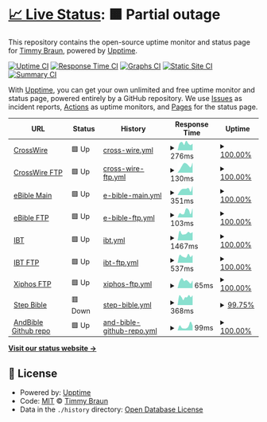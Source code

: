 # [📈 Live Status](https://timbze.github.io/upptime-sword-repos): <!--live status--> **🟧 Partial outage**

This repository contains the open-source uptime monitor and status page for [Timmy Braun](https://timbze.github.io/upptime-sword-repos), powered by [Upptime](https://github.com/upptime/upptime).

[![Uptime CI](https://github.com/timbze/upptime-sword-repos/workflows/Uptime%20CI/badge.svg)](https://github.com/timbze/upptime-sword-repos/actions?query=workflow%3A%22Uptime+CI%22)
[![Response Time CI](https://github.com/timbze/upptime-sword-repos/workflows/Response%20Time%20CI/badge.svg)](https://github.com/timbze/upptime-sword-repos/actions?query=workflow%3A%22Response+Time+CI%22)
[![Graphs CI](https://github.com/timbze/upptime-sword-repos/workflows/Graphs%20CI/badge.svg)](https://github.com/timbze/upptime-sword-repos/actions?query=workflow%3A%22Graphs+CI%22)
[![Static Site CI](https://github.com/timbze/upptime-sword-repos/workflows/Static%20Site%20CI/badge.svg)](https://github.com/timbze/upptime-sword-repos/actions?query=workflow%3A%22Static+Site+CI%22)
[![Summary CI](https://github.com/timbze/upptime-sword-repos/workflows/Summary%20CI/badge.svg)](https://github.com/timbze/upptime-sword-repos/actions?query=workflow%3A%22Summary+CI%22)

With [Upptime](https://upptime.js.org), you can get your own unlimited and free uptime monitor and status page, powered entirely by a GitHub repository. We use [Issues](https://github.com/timbze/upptime-sword-repos/issues) as incident reports, [Actions](https://github.com/timbze/upptime-sword-repos/actions) as uptime monitors, and [Pages](https://timbze.github.io/upptime-sword-repos) for the status page.

<!--start: status pages-->
<!-- This summary is generated by Upptime (https://github.com/upptime/upptime) -->
<!-- Do not edit this manually, your changes will be overwritten -->
<!-- prettier-ignore -->
| URL | Status | History | Response Time | Uptime |
| --- | ------ | ------- | ------------- | ------ |
| <img alt="" src="https://icons.duckduckgo.com/ip3/crosswire.org.ico" height="13"> [CrossWire](https://crosswire.org) | 🟩 Up | [cross-wire.yml](https://github.com/timbze/upptime-sword-repos/commits/HEAD/history/cross-wire.yml) | <details><summary><img alt="Response time graph" src="./graphs/cross-wire/response-time-week.png" height="20"> 276ms</summary><br><a href="https://timbze.github.io/upptime-sword-repos/history/cross-wire"><img alt="Response time 352" src="https://img.shields.io/endpoint?url=https%3A%2F%2Fraw.githubusercontent.com%2Ftimbze%2Fupptime-sword-repos%2FHEAD%2Fapi%2Fcross-wire%2Fresponse-time.json"></a><br><a href="https://timbze.github.io/upptime-sword-repos/history/cross-wire"><img alt="24-hour response time 257" src="https://img.shields.io/endpoint?url=https%3A%2F%2Fraw.githubusercontent.com%2Ftimbze%2Fupptime-sword-repos%2FHEAD%2Fapi%2Fcross-wire%2Fresponse-time-day.json"></a><br><a href="https://timbze.github.io/upptime-sword-repos/history/cross-wire"><img alt="7-day response time 276" src="https://img.shields.io/endpoint?url=https%3A%2F%2Fraw.githubusercontent.com%2Ftimbze%2Fupptime-sword-repos%2FHEAD%2Fapi%2Fcross-wire%2Fresponse-time-week.json"></a><br><a href="https://timbze.github.io/upptime-sword-repos/history/cross-wire"><img alt="30-day response time 281" src="https://img.shields.io/endpoint?url=https%3A%2F%2Fraw.githubusercontent.com%2Ftimbze%2Fupptime-sword-repos%2FHEAD%2Fapi%2Fcross-wire%2Fresponse-time-month.json"></a><br><a href="https://timbze.github.io/upptime-sword-repos/history/cross-wire"><img alt="1-year response time 349" src="https://img.shields.io/endpoint?url=https%3A%2F%2Fraw.githubusercontent.com%2Ftimbze%2Fupptime-sword-repos%2FHEAD%2Fapi%2Fcross-wire%2Fresponse-time-year.json"></a></details> | <details><summary><a href="https://timbze.github.io/upptime-sword-repos/history/cross-wire">100.00%</a></summary><a href="https://timbze.github.io/upptime-sword-repos/history/cross-wire"><img alt="All-time uptime 99.97%" src="https://img.shields.io/endpoint?url=https%3A%2F%2Fraw.githubusercontent.com%2Ftimbze%2Fupptime-sword-repos%2FHEAD%2Fapi%2Fcross-wire%2Fuptime.json"></a><br><a href="https://timbze.github.io/upptime-sword-repos/history/cross-wire"><img alt="24-hour uptime 100.00%" src="https://img.shields.io/endpoint?url=https%3A%2F%2Fraw.githubusercontent.com%2Ftimbze%2Fupptime-sword-repos%2FHEAD%2Fapi%2Fcross-wire%2Fuptime-day.json"></a><br><a href="https://timbze.github.io/upptime-sword-repos/history/cross-wire"><img alt="7-day uptime 100.00%" src="https://img.shields.io/endpoint?url=https%3A%2F%2Fraw.githubusercontent.com%2Ftimbze%2Fupptime-sword-repos%2FHEAD%2Fapi%2Fcross-wire%2Fuptime-week.json"></a><br><a href="https://timbze.github.io/upptime-sword-repos/history/cross-wire"><img alt="30-day uptime 100.00%" src="https://img.shields.io/endpoint?url=https%3A%2F%2Fraw.githubusercontent.com%2Ftimbze%2Fupptime-sword-repos%2FHEAD%2Fapi%2Fcross-wire%2Fuptime-month.json"></a><br><a href="https://timbze.github.io/upptime-sword-repos/history/cross-wire"><img alt="1-year uptime 99.97%" src="https://img.shields.io/endpoint?url=https%3A%2F%2Fraw.githubusercontent.com%2Ftimbze%2Fupptime-sword-repos%2FHEAD%2Fapi%2Fcross-wire%2Fuptime-year.json"></a></details>
| <img alt="" src="https://icons.duckduckgo.com/ip3/null.ico" height="13"> [CrossWire FTP](ftp.crosswire.org) | 🟩 Up | [cross-wire-ftp.yml](https://github.com/timbze/upptime-sword-repos/commits/HEAD/history/cross-wire-ftp.yml) | <details><summary><img alt="Response time graph" src="./graphs/cross-wire-ftp/response-time-week.png" height="20"> 130ms</summary><br><a href="https://timbze.github.io/upptime-sword-repos/history/cross-wire-ftp"><img alt="Response time 84" src="https://img.shields.io/endpoint?url=https%3A%2F%2Fraw.githubusercontent.com%2Ftimbze%2Fupptime-sword-repos%2FHEAD%2Fapi%2Fcross-wire-ftp%2Fresponse-time.json"></a><br><a href="https://timbze.github.io/upptime-sword-repos/history/cross-wire-ftp"><img alt="24-hour response time 178" src="https://img.shields.io/endpoint?url=https%3A%2F%2Fraw.githubusercontent.com%2Ftimbze%2Fupptime-sword-repos%2FHEAD%2Fapi%2Fcross-wire-ftp%2Fresponse-time-day.json"></a><br><a href="https://timbze.github.io/upptime-sword-repos/history/cross-wire-ftp"><img alt="7-day response time 130" src="https://img.shields.io/endpoint?url=https%3A%2F%2Fraw.githubusercontent.com%2Ftimbze%2Fupptime-sword-repos%2FHEAD%2Fapi%2Fcross-wire-ftp%2Fresponse-time-week.json"></a><br><a href="https://timbze.github.io/upptime-sword-repos/history/cross-wire-ftp"><img alt="30-day response time 123" src="https://img.shields.io/endpoint?url=https%3A%2F%2Fraw.githubusercontent.com%2Ftimbze%2Fupptime-sword-repos%2FHEAD%2Fapi%2Fcross-wire-ftp%2Fresponse-time-month.json"></a><br><a href="https://timbze.github.io/upptime-sword-repos/history/cross-wire-ftp"><img alt="1-year response time 83" src="https://img.shields.io/endpoint?url=https%3A%2F%2Fraw.githubusercontent.com%2Ftimbze%2Fupptime-sword-repos%2FHEAD%2Fapi%2Fcross-wire-ftp%2Fresponse-time-year.json"></a></details> | <details><summary><a href="https://timbze.github.io/upptime-sword-repos/history/cross-wire-ftp">100.00%</a></summary><a href="https://timbze.github.io/upptime-sword-repos/history/cross-wire-ftp"><img alt="All-time uptime 99.98%" src="https://img.shields.io/endpoint?url=https%3A%2F%2Fraw.githubusercontent.com%2Ftimbze%2Fupptime-sword-repos%2FHEAD%2Fapi%2Fcross-wire-ftp%2Fuptime.json"></a><br><a href="https://timbze.github.io/upptime-sword-repos/history/cross-wire-ftp"><img alt="24-hour uptime 100.00%" src="https://img.shields.io/endpoint?url=https%3A%2F%2Fraw.githubusercontent.com%2Ftimbze%2Fupptime-sword-repos%2FHEAD%2Fapi%2Fcross-wire-ftp%2Fuptime-day.json"></a><br><a href="https://timbze.github.io/upptime-sword-repos/history/cross-wire-ftp"><img alt="7-day uptime 100.00%" src="https://img.shields.io/endpoint?url=https%3A%2F%2Fraw.githubusercontent.com%2Ftimbze%2Fupptime-sword-repos%2FHEAD%2Fapi%2Fcross-wire-ftp%2Fuptime-week.json"></a><br><a href="https://timbze.github.io/upptime-sword-repos/history/cross-wire-ftp"><img alt="30-day uptime 100.00%" src="https://img.shields.io/endpoint?url=https%3A%2F%2Fraw.githubusercontent.com%2Ftimbze%2Fupptime-sword-repos%2FHEAD%2Fapi%2Fcross-wire-ftp%2Fuptime-month.json"></a><br><a href="https://timbze.github.io/upptime-sword-repos/history/cross-wire-ftp"><img alt="1-year uptime 99.98%" src="https://img.shields.io/endpoint?url=https%3A%2F%2Fraw.githubusercontent.com%2Ftimbze%2Fupptime-sword-repos%2FHEAD%2Fapi%2Fcross-wire-ftp%2Fuptime-year.json"></a></details>
| <img alt="" src="https://icons.duckduckgo.com/ip3/ebible.org.ico" height="13"> [eBible Main](https://ebible.org) | 🟩 Up | [e-bible-main.yml](https://github.com/timbze/upptime-sword-repos/commits/HEAD/history/e-bible-main.yml) | <details><summary><img alt="Response time graph" src="./graphs/e-bible-main/response-time-week.png" height="20"> 351ms</summary><br><a href="https://timbze.github.io/upptime-sword-repos/history/e-bible-main"><img alt="Response time 326" src="https://img.shields.io/endpoint?url=https%3A%2F%2Fraw.githubusercontent.com%2Ftimbze%2Fupptime-sword-repos%2FHEAD%2Fapi%2Fe-bible-main%2Fresponse-time.json"></a><br><a href="https://timbze.github.io/upptime-sword-repos/history/e-bible-main"><img alt="24-hour response time 541" src="https://img.shields.io/endpoint?url=https%3A%2F%2Fraw.githubusercontent.com%2Ftimbze%2Fupptime-sword-repos%2FHEAD%2Fapi%2Fe-bible-main%2Fresponse-time-day.json"></a><br><a href="https://timbze.github.io/upptime-sword-repos/history/e-bible-main"><img alt="7-day response time 351" src="https://img.shields.io/endpoint?url=https%3A%2F%2Fraw.githubusercontent.com%2Ftimbze%2Fupptime-sword-repos%2FHEAD%2Fapi%2Fe-bible-main%2Fresponse-time-week.json"></a><br><a href="https://timbze.github.io/upptime-sword-repos/history/e-bible-main"><img alt="30-day response time 347" src="https://img.shields.io/endpoint?url=https%3A%2F%2Fraw.githubusercontent.com%2Ftimbze%2Fupptime-sword-repos%2FHEAD%2Fapi%2Fe-bible-main%2Fresponse-time-month.json"></a><br><a href="https://timbze.github.io/upptime-sword-repos/history/e-bible-main"><img alt="1-year response time 327" src="https://img.shields.io/endpoint?url=https%3A%2F%2Fraw.githubusercontent.com%2Ftimbze%2Fupptime-sword-repos%2FHEAD%2Fapi%2Fe-bible-main%2Fresponse-time-year.json"></a></details> | <details><summary><a href="https://timbze.github.io/upptime-sword-repos/history/e-bible-main">100.00%</a></summary><a href="https://timbze.github.io/upptime-sword-repos/history/e-bible-main"><img alt="All-time uptime 99.82%" src="https://img.shields.io/endpoint?url=https%3A%2F%2Fraw.githubusercontent.com%2Ftimbze%2Fupptime-sword-repos%2FHEAD%2Fapi%2Fe-bible-main%2Fuptime.json"></a><br><a href="https://timbze.github.io/upptime-sword-repos/history/e-bible-main"><img alt="24-hour uptime 100.00%" src="https://img.shields.io/endpoint?url=https%3A%2F%2Fraw.githubusercontent.com%2Ftimbze%2Fupptime-sword-repos%2FHEAD%2Fapi%2Fe-bible-main%2Fuptime-day.json"></a><br><a href="https://timbze.github.io/upptime-sword-repos/history/e-bible-main"><img alt="7-day uptime 100.00%" src="https://img.shields.io/endpoint?url=https%3A%2F%2Fraw.githubusercontent.com%2Ftimbze%2Fupptime-sword-repos%2FHEAD%2Fapi%2Fe-bible-main%2Fuptime-week.json"></a><br><a href="https://timbze.github.io/upptime-sword-repos/history/e-bible-main"><img alt="30-day uptime 100.00%" src="https://img.shields.io/endpoint?url=https%3A%2F%2Fraw.githubusercontent.com%2Ftimbze%2Fupptime-sword-repos%2FHEAD%2Fapi%2Fe-bible-main%2Fuptime-month.json"></a><br><a href="https://timbze.github.io/upptime-sword-repos/history/e-bible-main"><img alt="1-year uptime 99.77%" src="https://img.shields.io/endpoint?url=https%3A%2F%2Fraw.githubusercontent.com%2Ftimbze%2Fupptime-sword-repos%2FHEAD%2Fapi%2Fe-bible-main%2Fuptime-year.json"></a></details>
| <img alt="" src="https://icons.duckduckgo.com/ip3/null.ico" height="13"> [eBible FTP](ftp.ebible.org) | 🟩 Up | [e-bible-ftp.yml](https://github.com/timbze/upptime-sword-repos/commits/HEAD/history/e-bible-ftp.yml) | <details><summary><img alt="Response time graph" src="./graphs/e-bible-ftp/response-time-week.png" height="20"> 103ms</summary><br><a href="https://timbze.github.io/upptime-sword-repos/history/e-bible-ftp"><img alt="Response time 71" src="https://img.shields.io/endpoint?url=https%3A%2F%2Fraw.githubusercontent.com%2Ftimbze%2Fupptime-sword-repos%2FHEAD%2Fapi%2Fe-bible-ftp%2Fresponse-time.json"></a><br><a href="https://timbze.github.io/upptime-sword-repos/history/e-bible-ftp"><img alt="24-hour response time 162" src="https://img.shields.io/endpoint?url=https%3A%2F%2Fraw.githubusercontent.com%2Ftimbze%2Fupptime-sword-repos%2FHEAD%2Fapi%2Fe-bible-ftp%2Fresponse-time-day.json"></a><br><a href="https://timbze.github.io/upptime-sword-repos/history/e-bible-ftp"><img alt="7-day response time 103" src="https://img.shields.io/endpoint?url=https%3A%2F%2Fraw.githubusercontent.com%2Ftimbze%2Fupptime-sword-repos%2FHEAD%2Fapi%2Fe-bible-ftp%2Fresponse-time-week.json"></a><br><a href="https://timbze.github.io/upptime-sword-repos/history/e-bible-ftp"><img alt="30-day response time 121" src="https://img.shields.io/endpoint?url=https%3A%2F%2Fraw.githubusercontent.com%2Ftimbze%2Fupptime-sword-repos%2FHEAD%2Fapi%2Fe-bible-ftp%2Fresponse-time-month.json"></a><br><a href="https://timbze.github.io/upptime-sword-repos/history/e-bible-ftp"><img alt="1-year response time 73" src="https://img.shields.io/endpoint?url=https%3A%2F%2Fraw.githubusercontent.com%2Ftimbze%2Fupptime-sword-repos%2FHEAD%2Fapi%2Fe-bible-ftp%2Fresponse-time-year.json"></a></details> | <details><summary><a href="https://timbze.github.io/upptime-sword-repos/history/e-bible-ftp">100.00%</a></summary><a href="https://timbze.github.io/upptime-sword-repos/history/e-bible-ftp"><img alt="All-time uptime 100.00%" src="https://img.shields.io/endpoint?url=https%3A%2F%2Fraw.githubusercontent.com%2Ftimbze%2Fupptime-sword-repos%2FHEAD%2Fapi%2Fe-bible-ftp%2Fuptime.json"></a><br><a href="https://timbze.github.io/upptime-sword-repos/history/e-bible-ftp"><img alt="24-hour uptime 100.00%" src="https://img.shields.io/endpoint?url=https%3A%2F%2Fraw.githubusercontent.com%2Ftimbze%2Fupptime-sword-repos%2FHEAD%2Fapi%2Fe-bible-ftp%2Fuptime-day.json"></a><br><a href="https://timbze.github.io/upptime-sword-repos/history/e-bible-ftp"><img alt="7-day uptime 100.00%" src="https://img.shields.io/endpoint?url=https%3A%2F%2Fraw.githubusercontent.com%2Ftimbze%2Fupptime-sword-repos%2FHEAD%2Fapi%2Fe-bible-ftp%2Fuptime-week.json"></a><br><a href="https://timbze.github.io/upptime-sword-repos/history/e-bible-ftp"><img alt="30-day uptime 100.00%" src="https://img.shields.io/endpoint?url=https%3A%2F%2Fraw.githubusercontent.com%2Ftimbze%2Fupptime-sword-repos%2FHEAD%2Fapi%2Fe-bible-ftp%2Fuptime-month.json"></a><br><a href="https://timbze.github.io/upptime-sword-repos/history/e-bible-ftp"><img alt="1-year uptime 100.00%" src="https://img.shields.io/endpoint?url=https%3A%2F%2Fraw.githubusercontent.com%2Ftimbze%2Fupptime-sword-repos%2FHEAD%2Fapi%2Fe-bible-ftp%2Fuptime-year.json"></a></details>
| <img alt="" src="https://icons.duckduckgo.com/ip3/ibtrussia.org.ico" height="13"> [IBT](https://ibtrussia.org) | 🟩 Up | [ibt.yml](https://github.com/timbze/upptime-sword-repos/commits/HEAD/history/ibt.yml) | <details><summary><img alt="Response time graph" src="./graphs/ibt/response-time-week.png" height="20"> 1467ms</summary><br><a href="https://timbze.github.io/upptime-sword-repos/history/ibt"><img alt="Response time 1403" src="https://img.shields.io/endpoint?url=https%3A%2F%2Fraw.githubusercontent.com%2Ftimbze%2Fupptime-sword-repos%2FHEAD%2Fapi%2Fibt%2Fresponse-time.json"></a><br><a href="https://timbze.github.io/upptime-sword-repos/history/ibt"><img alt="24-hour response time 1624" src="https://img.shields.io/endpoint?url=https%3A%2F%2Fraw.githubusercontent.com%2Ftimbze%2Fupptime-sword-repos%2FHEAD%2Fapi%2Fibt%2Fresponse-time-day.json"></a><br><a href="https://timbze.github.io/upptime-sword-repos/history/ibt"><img alt="7-day response time 1467" src="https://img.shields.io/endpoint?url=https%3A%2F%2Fraw.githubusercontent.com%2Ftimbze%2Fupptime-sword-repos%2FHEAD%2Fapi%2Fibt%2Fresponse-time-week.json"></a><br><a href="https://timbze.github.io/upptime-sword-repos/history/ibt"><img alt="30-day response time 1380" src="https://img.shields.io/endpoint?url=https%3A%2F%2Fraw.githubusercontent.com%2Ftimbze%2Fupptime-sword-repos%2FHEAD%2Fapi%2Fibt%2Fresponse-time-month.json"></a><br><a href="https://timbze.github.io/upptime-sword-repos/history/ibt"><img alt="1-year response time 1422" src="https://img.shields.io/endpoint?url=https%3A%2F%2Fraw.githubusercontent.com%2Ftimbze%2Fupptime-sword-repos%2FHEAD%2Fapi%2Fibt%2Fresponse-time-year.json"></a></details> | <details><summary><a href="https://timbze.github.io/upptime-sword-repos/history/ibt">100.00%</a></summary><a href="https://timbze.github.io/upptime-sword-repos/history/ibt"><img alt="All-time uptime 98.96%" src="https://img.shields.io/endpoint?url=https%3A%2F%2Fraw.githubusercontent.com%2Ftimbze%2Fupptime-sword-repos%2FHEAD%2Fapi%2Fibt%2Fuptime.json"></a><br><a href="https://timbze.github.io/upptime-sword-repos/history/ibt"><img alt="24-hour uptime 100.00%" src="https://img.shields.io/endpoint?url=https%3A%2F%2Fraw.githubusercontent.com%2Ftimbze%2Fupptime-sword-repos%2FHEAD%2Fapi%2Fibt%2Fuptime-day.json"></a><br><a href="https://timbze.github.io/upptime-sword-repos/history/ibt"><img alt="7-day uptime 100.00%" src="https://img.shields.io/endpoint?url=https%3A%2F%2Fraw.githubusercontent.com%2Ftimbze%2Fupptime-sword-repos%2FHEAD%2Fapi%2Fibt%2Fuptime-week.json"></a><br><a href="https://timbze.github.io/upptime-sword-repos/history/ibt"><img alt="30-day uptime 100.00%" src="https://img.shields.io/endpoint?url=https%3A%2F%2Fraw.githubusercontent.com%2Ftimbze%2Fupptime-sword-repos%2FHEAD%2Fapi%2Fibt%2Fuptime-month.json"></a><br><a href="https://timbze.github.io/upptime-sword-repos/history/ibt"><img alt="1-year uptime 98.37%" src="https://img.shields.io/endpoint?url=https%3A%2F%2Fraw.githubusercontent.com%2Ftimbze%2Fupptime-sword-repos%2FHEAD%2Fapi%2Fibt%2Fuptime-year.json"></a></details>
| <img alt="" src="https://icons.duckduckgo.com/ip3/null.ico" height="13"> [IBT FTP](ftp.ibt.org.ru) | 🟩 Up | [ibt-ftp.yml](https://github.com/timbze/upptime-sword-repos/commits/HEAD/history/ibt-ftp.yml) | <details><summary><img alt="Response time graph" src="./graphs/ibt-ftp/response-time-week.png" height="20"> 537ms</summary><br><a href="https://timbze.github.io/upptime-sword-repos/history/ibt-ftp"><img alt="Response time 323" src="https://img.shields.io/endpoint?url=https%3A%2F%2Fraw.githubusercontent.com%2Ftimbze%2Fupptime-sword-repos%2FHEAD%2Fapi%2Fibt-ftp%2Fresponse-time.json"></a><br><a href="https://timbze.github.io/upptime-sword-repos/history/ibt-ftp"><img alt="24-hour response time 606" src="https://img.shields.io/endpoint?url=https%3A%2F%2Fraw.githubusercontent.com%2Ftimbze%2Fupptime-sword-repos%2FHEAD%2Fapi%2Fibt-ftp%2Fresponse-time-day.json"></a><br><a href="https://timbze.github.io/upptime-sword-repos/history/ibt-ftp"><img alt="7-day response time 537" src="https://img.shields.io/endpoint?url=https%3A%2F%2Fraw.githubusercontent.com%2Ftimbze%2Fupptime-sword-repos%2FHEAD%2Fapi%2Fibt-ftp%2Fresponse-time-week.json"></a><br><a href="https://timbze.github.io/upptime-sword-repos/history/ibt-ftp"><img alt="30-day response time 466" src="https://img.shields.io/endpoint?url=https%3A%2F%2Fraw.githubusercontent.com%2Ftimbze%2Fupptime-sword-repos%2FHEAD%2Fapi%2Fibt-ftp%2Fresponse-time-month.json"></a><br><a href="https://timbze.github.io/upptime-sword-repos/history/ibt-ftp"><img alt="1-year response time 323" src="https://img.shields.io/endpoint?url=https%3A%2F%2Fraw.githubusercontent.com%2Ftimbze%2Fupptime-sword-repos%2FHEAD%2Fapi%2Fibt-ftp%2Fresponse-time-year.json"></a></details> | <details><summary><a href="https://timbze.github.io/upptime-sword-repos/history/ibt-ftp">100.00%</a></summary><a href="https://timbze.github.io/upptime-sword-repos/history/ibt-ftp"><img alt="All-time uptime 100.00%" src="https://img.shields.io/endpoint?url=https%3A%2F%2Fraw.githubusercontent.com%2Ftimbze%2Fupptime-sword-repos%2FHEAD%2Fapi%2Fibt-ftp%2Fuptime.json"></a><br><a href="https://timbze.github.io/upptime-sword-repos/history/ibt-ftp"><img alt="24-hour uptime 100.00%" src="https://img.shields.io/endpoint?url=https%3A%2F%2Fraw.githubusercontent.com%2Ftimbze%2Fupptime-sword-repos%2FHEAD%2Fapi%2Fibt-ftp%2Fuptime-day.json"></a><br><a href="https://timbze.github.io/upptime-sword-repos/history/ibt-ftp"><img alt="7-day uptime 100.00%" src="https://img.shields.io/endpoint?url=https%3A%2F%2Fraw.githubusercontent.com%2Ftimbze%2Fupptime-sword-repos%2FHEAD%2Fapi%2Fibt-ftp%2Fuptime-week.json"></a><br><a href="https://timbze.github.io/upptime-sword-repos/history/ibt-ftp"><img alt="30-day uptime 100.00%" src="https://img.shields.io/endpoint?url=https%3A%2F%2Fraw.githubusercontent.com%2Ftimbze%2Fupptime-sword-repos%2FHEAD%2Fapi%2Fibt-ftp%2Fuptime-month.json"></a><br><a href="https://timbze.github.io/upptime-sword-repos/history/ibt-ftp"><img alt="1-year uptime 100.00%" src="https://img.shields.io/endpoint?url=https%3A%2F%2Fraw.githubusercontent.com%2Ftimbze%2Fupptime-sword-repos%2FHEAD%2Fapi%2Fibt-ftp%2Fuptime-year.json"></a></details>
| <img alt="" src="https://icons.duckduckgo.com/ip3/null.ico" height="13"> [Xiphos FTP](ftp.xiphos.org) | 🟩 Up | [xiphos-ftp.yml](https://github.com/timbze/upptime-sword-repos/commits/HEAD/history/xiphos-ftp.yml) | <details><summary><img alt="Response time graph" src="./graphs/xiphos-ftp/response-time-week.png" height="20"> 65ms</summary><br><a href="https://timbze.github.io/upptime-sword-repos/history/xiphos-ftp"><img alt="Response time 67" src="https://img.shields.io/endpoint?url=https%3A%2F%2Fraw.githubusercontent.com%2Ftimbze%2Fupptime-sword-repos%2FHEAD%2Fapi%2Fxiphos-ftp%2Fresponse-time.json"></a><br><a href="https://timbze.github.io/upptime-sword-repos/history/xiphos-ftp"><img alt="24-hour response time 67" src="https://img.shields.io/endpoint?url=https%3A%2F%2Fraw.githubusercontent.com%2Ftimbze%2Fupptime-sword-repos%2FHEAD%2Fapi%2Fxiphos-ftp%2Fresponse-time-day.json"></a><br><a href="https://timbze.github.io/upptime-sword-repos/history/xiphos-ftp"><img alt="7-day response time 65" src="https://img.shields.io/endpoint?url=https%3A%2F%2Fraw.githubusercontent.com%2Ftimbze%2Fupptime-sword-repos%2FHEAD%2Fapi%2Fxiphos-ftp%2Fresponse-time-week.json"></a><br><a href="https://timbze.github.io/upptime-sword-repos/history/xiphos-ftp"><img alt="30-day response time 70" src="https://img.shields.io/endpoint?url=https%3A%2F%2Fraw.githubusercontent.com%2Ftimbze%2Fupptime-sword-repos%2FHEAD%2Fapi%2Fxiphos-ftp%2Fresponse-time-month.json"></a><br><a href="https://timbze.github.io/upptime-sword-repos/history/xiphos-ftp"><img alt="1-year response time 69" src="https://img.shields.io/endpoint?url=https%3A%2F%2Fraw.githubusercontent.com%2Ftimbze%2Fupptime-sword-repos%2FHEAD%2Fapi%2Fxiphos-ftp%2Fresponse-time-year.json"></a></details> | <details><summary><a href="https://timbze.github.io/upptime-sword-repos/history/xiphos-ftp">100.00%</a></summary><a href="https://timbze.github.io/upptime-sword-repos/history/xiphos-ftp"><img alt="All-time uptime 99.98%" src="https://img.shields.io/endpoint?url=https%3A%2F%2Fraw.githubusercontent.com%2Ftimbze%2Fupptime-sword-repos%2FHEAD%2Fapi%2Fxiphos-ftp%2Fuptime.json"></a><br><a href="https://timbze.github.io/upptime-sword-repos/history/xiphos-ftp"><img alt="24-hour uptime 100.00%" src="https://img.shields.io/endpoint?url=https%3A%2F%2Fraw.githubusercontent.com%2Ftimbze%2Fupptime-sword-repos%2FHEAD%2Fapi%2Fxiphos-ftp%2Fuptime-day.json"></a><br><a href="https://timbze.github.io/upptime-sword-repos/history/xiphos-ftp"><img alt="7-day uptime 100.00%" src="https://img.shields.io/endpoint?url=https%3A%2F%2Fraw.githubusercontent.com%2Ftimbze%2Fupptime-sword-repos%2FHEAD%2Fapi%2Fxiphos-ftp%2Fuptime-week.json"></a><br><a href="https://timbze.github.io/upptime-sword-repos/history/xiphos-ftp"><img alt="30-day uptime 100.00%" src="https://img.shields.io/endpoint?url=https%3A%2F%2Fraw.githubusercontent.com%2Ftimbze%2Fupptime-sword-repos%2FHEAD%2Fapi%2Fxiphos-ftp%2Fuptime-month.json"></a><br><a href="https://timbze.github.io/upptime-sword-repos/history/xiphos-ftp"><img alt="1-year uptime 99.98%" src="https://img.shields.io/endpoint?url=https%3A%2F%2Fraw.githubusercontent.com%2Ftimbze%2Fupptime-sword-repos%2FHEAD%2Fapi%2Fxiphos-ftp%2Fuptime-year.json"></a></details>
| <img alt="" src="https://icons.duckduckgo.com/ip3/public.modules.stepbible.org.ico" height="13"> [Step Bible](https://public.modules.stepbible.org) | 🟥 Down | [step-bible.yml](https://github.com/timbze/upptime-sword-repos/commits/HEAD/history/step-bible.yml) | <details><summary><img alt="Response time graph" src="./graphs/step-bible/response-time-week.png" height="20"> 368ms</summary><br><a href="https://timbze.github.io/upptime-sword-repos/history/step-bible"><img alt="Response time 399" src="https://img.shields.io/endpoint?url=https%3A%2F%2Fraw.githubusercontent.com%2Ftimbze%2Fupptime-sword-repos%2FHEAD%2Fapi%2Fstep-bible%2Fresponse-time.json"></a><br><a href="https://timbze.github.io/upptime-sword-repos/history/step-bible"><img alt="24-hour response time 436" src="https://img.shields.io/endpoint?url=https%3A%2F%2Fraw.githubusercontent.com%2Ftimbze%2Fupptime-sword-repos%2FHEAD%2Fapi%2Fstep-bible%2Fresponse-time-day.json"></a><br><a href="https://timbze.github.io/upptime-sword-repos/history/step-bible"><img alt="7-day response time 368" src="https://img.shields.io/endpoint?url=https%3A%2F%2Fraw.githubusercontent.com%2Ftimbze%2Fupptime-sword-repos%2FHEAD%2Fapi%2Fstep-bible%2Fresponse-time-week.json"></a><br><a href="https://timbze.github.io/upptime-sword-repos/history/step-bible"><img alt="30-day response time 375" src="https://img.shields.io/endpoint?url=https%3A%2F%2Fraw.githubusercontent.com%2Ftimbze%2Fupptime-sword-repos%2FHEAD%2Fapi%2Fstep-bible%2Fresponse-time-month.json"></a><br><a href="https://timbze.github.io/upptime-sword-repos/history/step-bible"><img alt="1-year response time 408" src="https://img.shields.io/endpoint?url=https%3A%2F%2Fraw.githubusercontent.com%2Ftimbze%2Fupptime-sword-repos%2FHEAD%2Fapi%2Fstep-bible%2Fresponse-time-year.json"></a></details> | <details><summary><a href="https://timbze.github.io/upptime-sword-repos/history/step-bible">99.75%</a></summary><a href="https://timbze.github.io/upptime-sword-repos/history/step-bible"><img alt="All-time uptime 96.31%" src="https://img.shields.io/endpoint?url=https%3A%2F%2Fraw.githubusercontent.com%2Ftimbze%2Fupptime-sword-repos%2FHEAD%2Fapi%2Fstep-bible%2Fuptime.json"></a><br><a href="https://timbze.github.io/upptime-sword-repos/history/step-bible"><img alt="24-hour uptime 99.98%" src="https://img.shields.io/endpoint?url=https%3A%2F%2Fraw.githubusercontent.com%2Ftimbze%2Fupptime-sword-repos%2FHEAD%2Fapi%2Fstep-bible%2Fuptime-day.json"></a><br><a href="https://timbze.github.io/upptime-sword-repos/history/step-bible"><img alt="7-day uptime 99.75%" src="https://img.shields.io/endpoint?url=https%3A%2F%2Fraw.githubusercontent.com%2Ftimbze%2Fupptime-sword-repos%2FHEAD%2Fapi%2Fstep-bible%2Fuptime-week.json"></a><br><a href="https://timbze.github.io/upptime-sword-repos/history/step-bible"><img alt="30-day uptime 99.76%" src="https://img.shields.io/endpoint?url=https%3A%2F%2Fraw.githubusercontent.com%2Ftimbze%2Fupptime-sword-repos%2FHEAD%2Fapi%2Fstep-bible%2Fuptime-month.json"></a><br><a href="https://timbze.github.io/upptime-sword-repos/history/step-bible"><img alt="1-year uptime 94.13%" src="https://img.shields.io/endpoint?url=https%3A%2F%2Fraw.githubusercontent.com%2Ftimbze%2Fupptime-sword-repos%2FHEAD%2Fapi%2Fstep-bible%2Fuptime-year.json"></a></details>
| <img alt="" src="https://icons.duckduckgo.com/ip3/andbible.github.io.ico" height="13"> [AndBible Github repo](https://andbible.github.io) | 🟩 Up | [and-bible-github-repo.yml](https://github.com/timbze/upptime-sword-repos/commits/HEAD/history/and-bible-github-repo.yml) | <details><summary><img alt="Response time graph" src="./graphs/and-bible-github-repo/response-time-week.png" height="20"> 99ms</summary><br><a href="https://timbze.github.io/upptime-sword-repos/history/and-bible-github-repo"><img alt="Response time 87" src="https://img.shields.io/endpoint?url=https%3A%2F%2Fraw.githubusercontent.com%2Ftimbze%2Fupptime-sword-repos%2FHEAD%2Fapi%2Fand-bible-github-repo%2Fresponse-time.json"></a><br><a href="https://timbze.github.io/upptime-sword-repos/history/and-bible-github-repo"><img alt="24-hour response time 117" src="https://img.shields.io/endpoint?url=https%3A%2F%2Fraw.githubusercontent.com%2Ftimbze%2Fupptime-sword-repos%2FHEAD%2Fapi%2Fand-bible-github-repo%2Fresponse-time-day.json"></a><br><a href="https://timbze.github.io/upptime-sword-repos/history/and-bible-github-repo"><img alt="7-day response time 99" src="https://img.shields.io/endpoint?url=https%3A%2F%2Fraw.githubusercontent.com%2Ftimbze%2Fupptime-sword-repos%2FHEAD%2Fapi%2Fand-bible-github-repo%2Fresponse-time-week.json"></a><br><a href="https://timbze.github.io/upptime-sword-repos/history/and-bible-github-repo"><img alt="30-day response time 80" src="https://img.shields.io/endpoint?url=https%3A%2F%2Fraw.githubusercontent.com%2Ftimbze%2Fupptime-sword-repos%2FHEAD%2Fapi%2Fand-bible-github-repo%2Fresponse-time-month.json"></a><br><a href="https://timbze.github.io/upptime-sword-repos/history/and-bible-github-repo"><img alt="1-year response time 88" src="https://img.shields.io/endpoint?url=https%3A%2F%2Fraw.githubusercontent.com%2Ftimbze%2Fupptime-sword-repos%2FHEAD%2Fapi%2Fand-bible-github-repo%2Fresponse-time-year.json"></a></details> | <details><summary><a href="https://timbze.github.io/upptime-sword-repos/history/and-bible-github-repo">100.00%</a></summary><a href="https://timbze.github.io/upptime-sword-repos/history/and-bible-github-repo"><img alt="All-time uptime 99.99%" src="https://img.shields.io/endpoint?url=https%3A%2F%2Fraw.githubusercontent.com%2Ftimbze%2Fupptime-sword-repos%2FHEAD%2Fapi%2Fand-bible-github-repo%2Fuptime.json"></a><br><a href="https://timbze.github.io/upptime-sword-repos/history/and-bible-github-repo"><img alt="24-hour uptime 100.00%" src="https://img.shields.io/endpoint?url=https%3A%2F%2Fraw.githubusercontent.com%2Ftimbze%2Fupptime-sword-repos%2FHEAD%2Fapi%2Fand-bible-github-repo%2Fuptime-day.json"></a><br><a href="https://timbze.github.io/upptime-sword-repos/history/and-bible-github-repo"><img alt="7-day uptime 100.00%" src="https://img.shields.io/endpoint?url=https%3A%2F%2Fraw.githubusercontent.com%2Ftimbze%2Fupptime-sword-repos%2FHEAD%2Fapi%2Fand-bible-github-repo%2Fuptime-week.json"></a><br><a href="https://timbze.github.io/upptime-sword-repos/history/and-bible-github-repo"><img alt="30-day uptime 100.00%" src="https://img.shields.io/endpoint?url=https%3A%2F%2Fraw.githubusercontent.com%2Ftimbze%2Fupptime-sword-repos%2FHEAD%2Fapi%2Fand-bible-github-repo%2Fuptime-month.json"></a><br><a href="https://timbze.github.io/upptime-sword-repos/history/and-bible-github-repo"><img alt="1-year uptime 100.00%" src="https://img.shields.io/endpoint?url=https%3A%2F%2Fraw.githubusercontent.com%2Ftimbze%2Fupptime-sword-repos%2FHEAD%2Fapi%2Fand-bible-github-repo%2Fuptime-year.json"></a></details>

<!--end: status pages-->

[**Visit our status website →**](https://timbze.github.io/upptime-sword-repos)

## 📄 License

- Powered by: [Upptime](https://github.com/upptime/upptime)
- Code: [MIT](./LICENSE) © [Timmy Braun](https://timbze.github.io/upptime-sword-repos)
- Data in the `./history` directory: [Open Database License](https://opendatacommons.org/licenses/odbl/1-0/)
